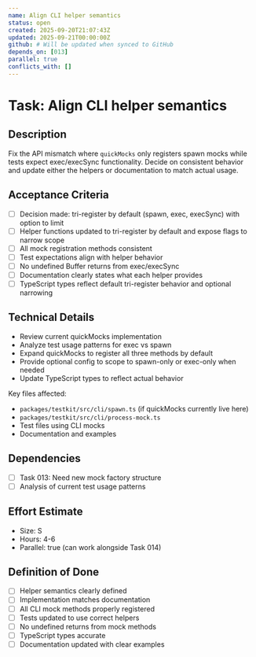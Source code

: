 ```yaml
---
name: Align CLI helper semantics
status: open
created: 2025-09-20T21:07:43Z
updated: 2025-09-21T00:00:00Z
github: # Will be updated when synced to GitHub
depends_on: [013]
parallel: true
conflicts_with: []
---
```


# Task: Align CLI helper semantics

## Description

Fix the API mismatch where `quickMocks` only registers spawn mocks while tests expect exec/execSync functionality. Decide on consistent behavior and update either the helpers or documentation to match actual usage.

## Acceptance Criteria

- [ ] Decision made: tri-register by default (spawn, exec, execSync) with option to limit
- [ ] Helper functions updated to tri-register by default and expose flags to narrow scope
- [ ] All mock registration methods consistent
- [ ] Test expectations align with helper behavior
- [ ] No undefined Buffer returns from exec/execSync
- [ ] Documentation clearly states what each helper provides
- [ ] TypeScript types reflect default tri-register behavior and optional narrowing

## Technical Details

- Review current quickMocks implementation
- Analyze test usage patterns for exec vs spawn
- Expand quickMocks to register all three methods by default
- Provide optional config to scope to spawn-only or exec-only when needed
- Update TypeScript types to reflect actual behavior

Key files affected:

- `packages/testkit/src/cli/spawn.ts` (if quickMocks currently live here)
- `packages/testkit/src/cli/process-mock.ts`
- Test files using CLI mocks
- Documentation and examples

## Dependencies

- [ ] Task 013: Need new mock factory structure
- [ ] Analysis of current test usage patterns

## Effort Estimate

- Size: S
- Hours: 4-6
- Parallel: true (can work alongside Task 014)

## Definition of Done

- [ ] Helper semantics clearly defined
- [ ] Implementation matches documentation
- [ ] All CLI mock methods properly registered
- [ ] Tests updated to use correct helpers
- [ ] No undefined returns from mock methods
- [ ] TypeScript types accurate
- [ ] Documentation updated with clear examples
